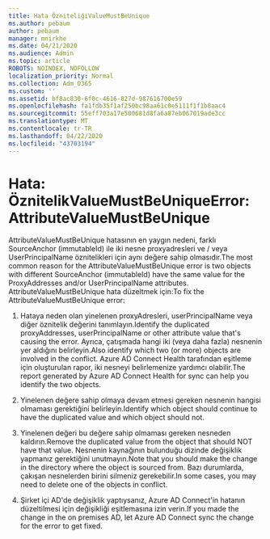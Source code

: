 ```yaml
---
title: Hata ÖzniteliğiValueMustBeUnique
ms.author: pebaum
author: pebaum
manager: mnirkhe
ms.date: 04/21/2020
ms.audience: Admin
ms.topic: article
ROBOTS: NOINDEX, NOFOLLOW
localization_priority: Normal
ms.collection: Adm_O365
ms.custom: ''
ms.assetid: bf8ac830-6f0c-4616-827d-987616700e59
ms.openlocfilehash: fa1fdb35f1af250bc98aa61c0e5111f1f1b8aac4
ms.sourcegitcommit: 55eff703a17e500681d8fa6a87eb067019ade3cc
ms.translationtype: MT
ms.contentlocale: tr-TR
ms.lasthandoff: 04/22/2020
ms.locfileid: "43703194"
---
```

# <a name="error-attributevaluemustbeunique"></a><span data-ttu-id="1f2c3-102">Hata: ÖznitelikValueMustBeUnique</span><span class="sxs-lookup"><span data-stu-id="1f2c3-102">Error: AttributeValueMustBeUnique</span></span>

<span data-ttu-id="1f2c3-103">AttributeValueMustBeUnique hatasının en yaygın nedeni, farklı SourceAnchor (immutableId) ile iki nesne proxyadresleri ve / veya UserPrincipalName öznitelikleri için aynı değere sahip olmasıdır.</span><span class="sxs-lookup"><span data-stu-id="1f2c3-103">The most common reason for the AttributeValueMustBeUnique error is two objects with different SourceAnchor (immutableId) have the same value for the ProxyAddresses and/or UserPrincipalName attributes.</span></span> <span data-ttu-id="1f2c3-104">AttributeValueMustBeUnique hata düzeltmek için:</span><span class="sxs-lookup"><span data-stu-id="1f2c3-104">To fix the AttributeValueMustBeUnique error:</span></span>
  
1. <span data-ttu-id="1f2c3-105">Hataya neden olan yinelenen proxyAdresleri, userPrincipalName veya diğer öznitelik değerini tanımlayın.</span><span class="sxs-lookup"><span data-stu-id="1f2c3-105">Identify the duplicated proxyAddresses, userPrincipalName or other attribute value that's causing the error.</span></span> <span data-ttu-id="1f2c3-106">Ayrıca, çatışmada hangi iki (veya daha fazla) nesnenin yer aldığını belirleyin.</span><span class="sxs-lookup"><span data-stu-id="1f2c3-106">Also identify which two (or more) objects are involved in the conflict.</span></span> <span data-ttu-id="1f2c3-107">Azure AD Connect Health tarafından eşitleme için oluşturulan rapor, iki nesneyi belirlemenize yardımcı olabilir.</span><span class="sxs-lookup"><span data-stu-id="1f2c3-107">The report generated by Azure AD Connect Health for sync can help you identify the two objects.</span></span>
    
2. <span data-ttu-id="1f2c3-108">Yinelenen değere sahip olmaya devam etmesi gereken nesnenin hangisi olmaması gerektiğini belirleyin.</span><span class="sxs-lookup"><span data-stu-id="1f2c3-108">Identify which object should continue to have the duplicated value and which object should not.</span></span>
    
3. <span data-ttu-id="1f2c3-109">Yinelenen değeri bu değere sahip olmaması gereken nesneden kaldırın.</span><span class="sxs-lookup"><span data-stu-id="1f2c3-109">Remove the duplicated value from the object that should NOT have that value.</span></span> <span data-ttu-id="1f2c3-110">Nesnenin kaynağının bulunduğu dizinde değişiklik yapmanız gerektiğini unutmayın.</span><span class="sxs-lookup"><span data-stu-id="1f2c3-110">Note that you should make the change in the directory where the object is sourced from.</span></span> <span data-ttu-id="1f2c3-111">Bazı durumlarda, çakışan nesnelerden birini silmeniz gerekebilir.</span><span class="sxs-lookup"><span data-stu-id="1f2c3-111">In some cases, you may need to delete one of the objects in conflict.</span></span>
    
4. <span data-ttu-id="1f2c3-112">Şirket içi AD'de değişiklik yaptıysanız, Azure AD Connect'in hatanın düzeltilmesi için değişikliği eşitlemasına izin verin.</span><span class="sxs-lookup"><span data-stu-id="1f2c3-112">If you made the change in the on premises AD, let Azure AD Connect sync the change for the error to get fixed.</span></span>
    

